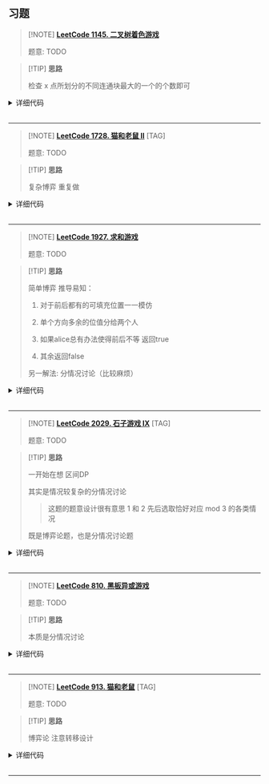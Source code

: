## 习题


> [!NOTE] **[LeetCode 1145. 二叉树着色游戏](https://leetcode-cn.com/problems/binary-tree-coloring-game/)**
> 
> 题意: TODO

> [!TIP] **思路**
> 
> 检查 x 点所划分的不同连通块最大的一个的个数即可

<details>
<summary>详细代码</summary>
<!-- tabs:start -->

##### **C++**

```cpp
/**
 * Definition for a binary tree node.
 * struct TreeNode {
 *     int val;
 *     TreeNode *left;
 *     TreeNode *right;
 *     TreeNode(int x) : val(x), left(NULL), right(NULL) {}
 * };
 */
class Solution {
public:
    int s1, s2, x;
    
    int count(TreeNode * root) {
        if (!root)
            return 0;
        
        int l = count(root->left), r = count(root->right);
        
        if (root->val == x)
            s1 = l, s2 = r;
        
        return l + r + 1;
    }
    
    void dfs(TreeNode * root) {
        if (!root)
            return;
        
        if (root->val == x) {
            count(root);
        } else {
            dfs(root->left);
            dfs(root->right);
        }
    }
    
    bool btreeGameWinningMove(TreeNode* root, int n, int x) {
        this->x = x;
        s1 = s2 = 0;
        dfs(root);
        
        int v = max(max(s1, s2), n - 1 - s1 - s2);
        return v > n / 2;
    }
};
```

##### **Python**

```python

```

<!-- tabs:end -->
</details>

<br>

* * *

> [!NOTE] **[LeetCode 1728. 猫和老鼠 II](https://leetcode-cn.com/problems/cat-and-mouse-ii/)** [TAG]
> 
> 题意: TODO

> [!TIP] **思路**
> 
> 复杂博弈 重复做

<details>
<summary>详细代码</summary>
<!-- tabs:start -->

##### **C++**

```cpp
// 可能会有循环 走 x 步之后 [cx, cy]  [mx, my] 又回到原来的位置
// 故加一维 k 记录步数   至于出现 1000 步的情况推测在之前某个位置就循环
// 某个位置设置为 200
int f[8][8][8][8][200];

class Solution {
public:
    int n, m, cj, mj;
    vector<string> g;
    int dx[4] = {-1, 0, 0, 1}, dy[4] = {0, 1, -1, 0};
    
    int dp(int cx, int cy, int mx, int my, int k) {
        if (k >= 200) return 0;
        auto & v = f[cx][cy][mx][my][k];
        if (v != -1) return v;
        
        if (k & 1) {    // 猫
            for (int i = 0; i < 4; ++ i )
                for (int j = 0; j <= cj; ++ j ) {
                    int x = cx + dx[i] * j, y = cy + dy[i] * j;
                    if (x < 0 || x >= n || y < 0 || y >= m || g[x][y] == '#') break;
                    if (x == mx && y == my) return v = 0;
                    if (g[x][y] == 'F') return v = 0;
                    if (!dp(x, y, mx, my, k + 1)) return v = 0;
                }
            return v = 1;
        } else {        // 老鼠
            for (int i = 0; i < 4; ++ i )
                for (int j = 0; j <= mj; ++ j ) {
                    int x = mx + dx[i] * j, y = my + dy[i] * j;
                    if (x < 0 || x >= n || y < 0 || y >= m || g[x][y] == '#') break;
                    if (x == cx && y == cy) continue;
                    if (g[x][y] == 'F') return v = 1;
                    if (dp(cx, cy, x, y, k + 1)) return v = 1;
                }
            return v = 0;
        }
    }
    
    bool canMouseWin(vector<string>& grid, int catJump, int mouseJump) {
        g = grid;
        n = g.size(), m = g[0].size(), cj = catJump, mj = mouseJump;
        int cx, cy, mx, my;
        for (int i = 0; i < n; ++ i )
            for (int j = 0; j < m; ++ j )
                if (g[i][j] == 'C') cx = i, cy = j;
                else if (g[i][j] == 'M') mx = i, my = j;
        memset(f, -1, sizeof f);
        return dp(cx, cy, mx, my, 0);
    }
};
```

##### **Python**

```python

```

<!-- tabs:end -->
</details>

<br>

* * *

> [!NOTE] **[LeetCode 1927. 求和游戏](https://leetcode-cn.com/problems/sum-game/)**
> 
> 题意: TODO

> [!TIP] **思路**
> 
> 简单博弈 推导易知：
> 
> 1. 对于前后都有的可填充位置一一模仿
> 
> 2. 单个方向多余的位值分给两个人
> 
> 3. 如果alice总有办法使得前后不等 返回true
> 
> 4. 其余返回false
> 
> 另一解法: 分情况讨论（比较麻烦）

<details>
<summary>详细代码</summary>
<!-- tabs:start -->

##### **C++ 博弈**

```cpp
class Solution {
public:
    bool sumGame(string num) {
        int n = num.size();
        int c1 = 0, c2 = 0;
        int s1 = 0, s2 = 0;
        for (int i = 0; i < n / 2; ++ i )
            if (num[i] != '?')
                s1 += num[i] - '0';
            else
                c1 ++ ;
        for (int i = n / 2; i < n; ++ i )
            if (num[i] != '?')
                s2 += num[i] - '0';
            else
                c2 ++ ;
        int sd = abs(s1 - s2), cd = abs(c1 - c2);
        int t1 = (cd + 1) / 2, t2 = cd / 2;
        if (t1 * 9 > sd || t2 * 9 < sd)
            return true;
        return false;
    }
};
```

##### **C++ 分情况讨论**

```cpp
class Solution {
public:
    bool sumGame(string num) {
        int sum = 0, cnt = 0, n = num.size();
        for (int i = 0; i < n / 2; i ++ ) {
            if (num[i] == '?') cnt ++ ;
            else sum += num[i] - '0';
        }
        for (int i = n / 2; i < n; i ++ ) {
            if (num[i] == '?') cnt -- ;
            else sum -= num[i] - '0';
        }

        if (!sum) return cnt;
        if (sum < 0) sum *= -1, cnt *= -1;
        if (cnt >= 0) return true;
        cnt *= -1;
        if (cnt % 2) return true;
        if (cnt / 2 * 9 == sum) return false;
        return true;
    }
};
```

##### **Python**

```python

```

<!-- tabs:end -->
</details>

<br>

* * *

> [!NOTE] **[LeetCode 2029. 石子游戏 IX](https://leetcode-cn.com/problems/stone-game-ix/)** [TAG]
> 
> 题意: TODO

> [!TIP] **思路**
> 
> 一开始在想 区间DP
> 
> 其实是情况较复杂的分情况讨论
> 
> > 这题的题意设计很有意思 1 和 2 先后选取恰好对应 mod 3 的各类情况
> 
> 既是博弈论题，也是分情况讨论题

<details>
<summary>详细代码</summary>
<!-- tabs:start -->

##### **C++**

```cpp
class Solution {
public:
    bool stoneGameIX(vector<int>& stones) {
        int s[3] = {0, 0, 0};
        for (int i : stones)
            s[i % 3] ++ ;
        
        // s[0] 仅用作换手
        
        // 当 s[0] 为偶数，显然消除换手，只考虑 s[1] s[2] 即可
        // 如果 s[1] s[2] 任一为 0，则 alice 必败
        // ==> 分情况讨论
        //      s[1] = 0: alice 只能取 2 后面 bob 跟着取 2
        //                      后面 [取光] 或 [alice 三的倍数] 必败
        //      s[2] = 0: alice 只能取 1 后面 bob 跟着取 1
        //                      同理
        // 否则必胜
        if (s[0] % 2 == 0)
            return s[1] != 0 && s[2] != 0;
        
        // s[0] % 2 == 1 必然有一次换手
        // ==> 分情况讨论
        //      s[1] = s[2]: 则相当于 bob 先手选 s[1] s[2]
        //                   alice 为了跟上 bob 必须跟着取 最终取到最后石子(三的倍数) 必败
        //      abs(s[1] - s[2]) <= 2:  不管 alice 先取哪个 bob 都可以换手
        //                              最终石子取完 必败
        //      abs(s[1] - s[2]) > 2:   alice 取较多的 最终 bob 会到达三的倍数的情况 必胜
        return abs(s[1] - s[2]) > 2;
    }
};
```

##### **Python**

```python

```

<!-- tabs:end -->
</details>

<br>

* * *

> [!NOTE] **[LeetCode 810. 黑板异或游戏](https://leetcode.cn/problems/chalkboard-xor-game/)**
> 
> 题意: TODO

> [!TIP] **思路**
> 
> 本质是分情况讨论

<details>
<summary>详细代码</summary>
<!-- tabs:start -->

##### **C++**

```cpp
class Solution {
public:
    bool xorGame(vector<int>& nums) {
        // 如果长度为偶数，不管当前状况如何一定可以赢
        // - 0 直接赢
        // - 非0 则一定可以拿一个数得到新的非0 随后进入循环操作
        if (nums.size() % 2 == 0)
            return true;
        
        // 如果长度为奇数，只能当前局面 0
        int x = 0;
        for (auto y : nums)
            x ^= y;
        return x == 0;
    }
};
```

##### **Python**

```python

```

<!-- tabs:end -->
</details>

<br>

* * *

> [!NOTE] **[LeetCode 913. 猫和老鼠](https://leetcode.cn/problems/cat-and-mouse/)** [TAG]
> 
> 题意: TODO

> [!TIP] **思路**
> 
> 博弈论 注意转移设计

<details>
<summary>详细代码</summary>
<!-- tabs:start -->

##### **C++**

```cpp
class Solution {
public:
    // O(n^3) DP
    using TIII = tuple<int, int, int>;
    const static int N = 51;

    // 老鼠在 i 猫在 j；0 则下一步老鼠动 1 则下一步猫动
    int f[N][N][2], deg[N][N][2];

    int catMouseGame(vector<vector<int>>& graph) {
        int n = graph.size();

        memset(f, 0, sizeof f);
        for (int i = 0; i < n; ++ i )
            for (int j = 1; j < n; ++ j ) {
                // TODO
                deg[i][j][0] = graph[i].size();
                deg[i][j][1] = graph[j].size();
        }
        for (int i = 0; i < n; ++ i )
            for (auto x : graph[0])
                deg[i][x][1] -- ;
        
        // 将已经确定的状态加入队列，按照拓扑顺序进行动态规划的转移。
        // 队列里只存储可以完全确定老鼠获胜或者猫获胜的状态，不考虑平局的未知状态。
        queue<TIII> q;
        // 初始化老鼠必胜
        for (int j = 1; j < n; ++ j ) {
            f[0][j][0] = f[0][j][1] = 1;
            q.push({0, j, 0}), q.push({0, j, 1});
        }
        // 初始化猫必胜
        for (int i = 1; i < n; ++ i ) {
            f[i][i][0] = f[i][i][1] = 2;
            q.push({i, i, 1}), q.push({i, i, 0});
        }

        while (!q.empty()) {
            auto [i, j, k] = q.front(); q.pop();
            if (i == 1 && j == 2 && k == 0)
                break;
            
            if (k == 0) {
                // ATTENTION 实现
                // 如果当前状态是老鼠移动，且是猫获胜，则上一步猫移动时，则必定会走到这个猫必胜的状态
                // 所以所有相连的上一步的猫状态为猫必胜，且进队。
                for (auto x : graph[j]) {
                    if (x == 0)
                        continue;
                    if (f[i][x][1] != 0)
                        continue;
                    
                    if (f[i][j][k] == 2) {
                        f[i][x][1] = 2;
                        q.push({i, x, 1});
                    } else {
                        deg[i][x][1] -- ;
                        if (deg[i][x][1] == 0) {
                            f[i][x][1] = 1;
                            q.push({i, x, 1});
                        }
                    }
                }
            } else {
                for (auto x : graph[i]) {
                    if (f[x][j][0] != 0)
                        continue;
                    
                    if (f[i][j][k] == 1) {
                        f[x][j][0] = 1;
                        q.push({x, j, 0});
                    } else {
                        deg[x][j][0] -- ;
                        if (deg[x][j][0] == 0) {
                            f[x][j][0] = 2;
                            q.push({x, j, 0});
                        }
                    }
                }
            }
        }
        return f[1][2][0];
    }
};
```

##### **C++ 记忆化搜索 TLE**

```cpp
class Solution {
public:
    const static int N = 210;

    int f[N * 2][N][N], n;
    vector<vector<int>> g;

    int dp(int k, int i, int j) {
        int & v = f[k][i][j];
        if (v != -1)
            return v;
        // k > n * 2 认为平局，实际上这样会 WA 66/92
        // if (k > n * 2)
        if (k > n * 2 * 4)  // 用 k > n * 8 则超时 92/92
            return v = 0;
        if (!i)
            return v = 1;
        if (i == j)
            return v = 2;
        
        if (k % 2 == 0) {
            // 老鼠走
            int draws = 0;
            for (auto x : g[i]) {
                int t = dp(k + 1, x, j);
                if (t == 1)
                    return v = 1;
                if (!t)
                    draws ++ ;
            }
            if (draws)  // 如果不能赢 能平则平
                return v = 0;
            return v = 2;
        } else {
            int draws = 0;
            for (auto x : g[j]) {
                if (!x)
                    continue;
                int t = dp(k + 1, i, x);
                if (t == 2)
                    return v = 2;
                if (!t)
                    draws ++ ;
            }
            if (draws)
                return v = 0;
            return v = 1;
        }
    }

    int catMouseGame(vector<vector<int>>& graph) {
        this->g = graph;
        this->n = g.size();
        memset(f, -1, sizeof f);
        return dp(0, 1, 2);
    }
};
```

##### **Python**

```python

```

<!-- tabs:end -->
</details>

<br>

* * *